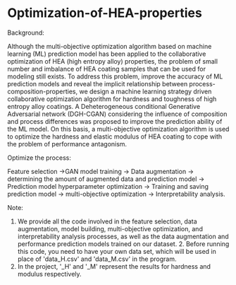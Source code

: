 # Optimization-of-HEA-properties


Background:

Although the multi-objective optimization algorithm based on machine learning (ML) prediction model has been applied to the collaborative optimization of HEA (high entropy alloy) properties, the problem of small number and imbalance of HEA coating samples that can be used for modeling still exists. To address this problem, improve the accuracy of ML prediction models and reveal the implicit relationship between process-composition-properties, we design a machine learning strategy driven collaborative optimization algorithm for hardness and toughness of high entropy alloy coatings. A Deheterogeneous conditional Generative Adversarial network (DGH-CGAN) considering the influence of composition and process differences was proposed to improve the prediction ability of the ML model. On this basis, a multi-objective optimization algorithm is used to optimize the hardness and elastic modulus of HEA coating to cope with the problem of performance antagonism.


Optimize the process:

Feature selection →GAN model training → Data augmentation → determining the amount of augmented data and prediction model → Prediction model hyperparameter optimization → Training and saving prediction model → multi-objective optimization → Interpretability analysis.


Note:

1. We provide all the code involved in the feature selection, data augmentation, model building, multi-objective optimization, and interpretability analysis processes, as well as the data augmentation and performance prediction models trained on our dataset. 2. Before running this code, you need to have your own data set, which will be used in place of 'data_H.csv' and 'data_M.csv' in the program.
2. In the project, '_H' and '_M' represent the results for hardness and modulus respectively.
